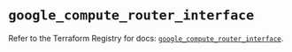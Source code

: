 # `google_compute_router_interface`

Refer to the Terraform Registry for docs: [`google_compute_router_interface`](https://registry.terraform.io/providers/hashicorp/google/5.18.0/docs/resources/compute_router_interface).

